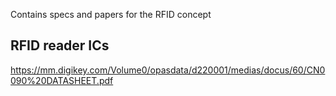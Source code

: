 Contains specs and papers for the RFID concept

## RFID reader ICs
https://mm.digikey.com/Volume0/opasdata/d220001/medias/docus/60/CN0090%20DATASHEET.pdf 
